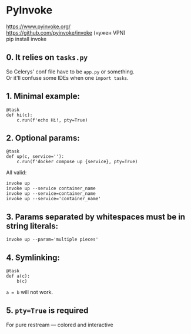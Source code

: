 # PyInvoke

https://www.pyinvoke.org/  
https://github.com/pyinvoke/invoke (нужен VPN)  
pip install invoke  

## 0. It relies on `tasks.py`

So Celerys' conf file have to be `app.py` or something.  
Or it'll confuse some IDEs when one `import tasks`.

## 1. Minimal example:

```
@task
def hi(c):
    c.run(f'echo Hi!, pty=True)
```

## 2. Optional params:

```
@task
def up(c, service=''):
    c.run(f'docker compose up {service}, pty=True)
```

All valid:

```shell
invoke up
invoke up --service container_name
invoke up --service=container_name
invoke up --service='container_name'
```

## 3. Params separated by whitespaces must be in string literals:

```shell
invoke up --param='multiple pieces'
```

## 4. Symlinking:

```
@task
def a(c):
    b(c)
```

`a = b` will not work.

## 5. `pty=True` is required

For pure restream — colored and interactive
 